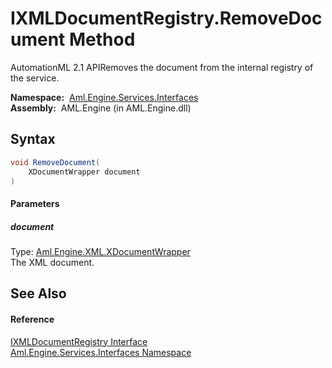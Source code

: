 IXMLDocumentRegistry.RemoveDocument Method
==========================================
AutomationML 2.1 APIRemoves the document from the internal registry of the service.

  **Namespace:**  [Aml.Engine.Services.Interfaces][1]  
  **Assembly:**  AML.Engine (in AML.Engine.dll)

Syntax
------

```csharp
void RemoveDocument(
	XDocumentWrapper document
)
```

#### Parameters

##### *document*
Type: [Aml.Engine.XML.XDocumentWrapper][2]  
The XML document.


See Also
--------

#### Reference
[IXMLDocumentRegistry Interface][3]  
[Aml.Engine.Services.Interfaces Namespace][1]  

[1]: ../README.md
[2]: ../../Aml.Engine.XML/XDocumentWrapper/README.md
[3]: README.md
[4]: https://www.automationml.org
[5]: ../../icons/logoShade.png